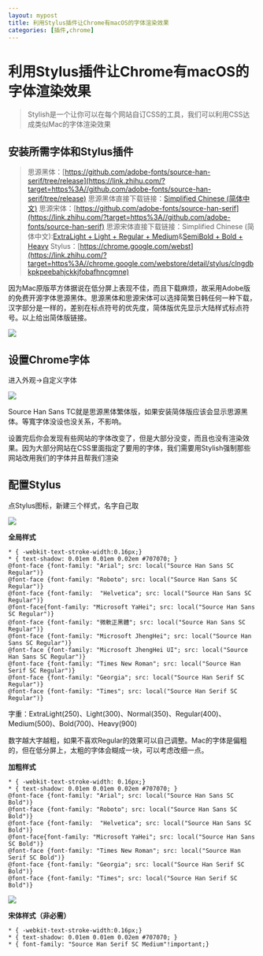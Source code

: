 ```yaml
---
layout: mypost
title: 利用Stylus插件让Chrome有macOS的字体渲染效果
categories: [插件,chrome]
---
```

# 利用Stylus插件让Chrome有macOS的字体渲染效果

> Stylish是一个让你可以在每个网站自订CSS的工具，我们可以利用CSS达成类似Mac的字体渲染效果

## 安装所需字体和Stylus插件

> 思源黑体：[https://github.com/adobe-fonts/source-han-serif/tree/release](https://link.zhihu.com/?target=https%3A//github.com/adobe-fonts/source-han-serif/tree/release)
> 思源黑体直接下载链接：[Simplified Chinese (简体中文)](https://link.zhihu.com/?target=https%3A//github.com/adobe-fonts/source-han-sans/raw/release/OTF/SourceHanSansSC.zip)
> 思源宋体：[https://github.com/adobe-fonts/source-han-serif](https://link.zhihu.com/?target=https%3A//github.com/adobe-fonts/source-han-serif)
> 思源宋体直接下载链接：Simplified Chinese (简体中文):[ExtraLight + Light + Regular + Medium](https://link.zhihu.com/?target=https%3A//github.com/adobe-fonts/source-han-serif/raw/release/OTF/SourceHanSerifSC_EL-M.zip)&[SemiBold + Bold + Heavy](https://link.zhihu.com/?target=https%3A//github.com/adobe-fonts/source-han-serif/raw/release/OTF/SourceHanSerifSC_SB-H.zip)
> Stylus：[https://chrome.google.com/webst](https://link.zhihu.com/?target=https%3A//chrome.google.com/webstore/detail/stylus/clngdbkpkpeebahjckkjfobafhncgmne)

因为Mac原版苹方体据说在低分屏上表现不佳，而且下载麻烦，故采用Adobe版的免费开源字体思源黑体。思源黑体和思源宋体可以选择简繁日韩任何一种下载，汉字部分是一样的，差别在标点符号的优先度，简体版优先显示大陆样式标点符号。以上给出简体版链接。

![](https://i.loli.net/2021/02/22/mIx2uiDY9zZrV4J.jpg)



## 设置Chrome字体

进入外观→自定义字体

![](https://i.loli.net/2021/02/22/rPh9xco2478DyXg.png)

Source Han Sans TC就是思源黑体繁体版，如果安装简体版应该会显示思源黑体。等寬字体没设也没关系，不影响。

设置完后你会发现有些网站的字体改变了，但是大部分没变，而且也没有渲染效果。因为大部分网站在CSS里面指定了要用的字体，我们需要用Stylish强制那些网站改用我们的字体并且帮我们渲染



## 配置Stylus

点Stylus图标，新建三个样式，名字自己取

![](https://i.loli.net/2021/02/22/aQGnfd4KJU6O8pT.jpg)

**全局样式**

```
* { -webkit-text-stroke-width:0.16px;}
* { text-shadow: 0.01em 0.01em 0.02em #707070; }
@font-face {font-family: "Arial"; src: local("Source Han Sans SC Regular")}
@font-face {font-family: "Roboto"; src: local("Source Han Sans SC Regular")}
@font-face {font-family:  "Helvetica"; src: local("Source Han Sans SC Regular")}
@font-face{font-family: "Microsoft YaHei"; src: local("Source Han Sans SC Regular")}
@font-face {font-family: "微軟正黑體"; src: local("Source Han Sans SC Regular")}
@font-face {font-family: "Microsoft JhengHei"; src: local("Source Han Sans SC Regular")}
@font-face {font-family: "Microsoft JhengHei UI"; src: local("Source Han Sans SC Regular")}
@font-face {font-family: "Times New Roman"; src: local("Source Han Serif SC Regular")}
@font-face {font-family: "Georgia"; src: local("Source Han Serif SC Regular")}
@font-face {font-family: "Times"; src: local("Source Han Serif SC Regular")}
```

字重：ExtraLight(250)、Light(300)、Normal(350)、Regular(400)、Medium(500)、Bold(700)、Heavy(900)

数字越大字越粗，如果不喜欢Regular的效果可以自己调整。Mac的字体是偏粗的，但在低分屏上，太粗的字体会糊成一块，可以考虑改细一点。

**加粗样式**

```
* { -webkit-text-stroke-width: 0.16px;}
* { text-shadow: 0.01em 0.01em 0.02em #707070; }
@font-face {font-family: "Arial"; src: local("Source Han Sans SC Bold")}
@font-face {font-family: "Roboto"; src: local("Source Han Sans SC Bold")}
@font-face {font-family:  "Helvetica"; src: local("Source Han Sans SC Bold")}
@font-face{font-family: "Microsoft YaHei"; src: local("Source Han Sans SC Bold")}
@font-face {font-family: "Times New Roman"; src: local("Source Han Serif SC Bold")}
@font-face {font-family: "Georgia"; src: local("Source Han Serif SC Bold")}
@font-face {font-family: "Times"; src: local("Source Han Serif SC Bold")}
```

![](https://i.loli.net/2021/02/22/Qv8TslUKyFr9Djb.jpg)



**宋体样式（非必需）**

```
* { -webkit-text-stroke-width:0.16px;}
* { text-shadow: 0.01em 0.01em 0.02em #707070; }
* { font-family: "Source Han Serif SC Medium"!important;}
```


